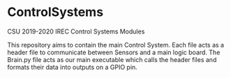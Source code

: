 # ControlSystems
CSU 2019-2020 IREC Control Systems Modules

This repository aims to contain the main Control System.
Each file acts as a header file to communicate between Sensors and a main logic board.
The Brain.py file acts as our main executable which calls the header files and formats their data into outputs on a GPIO pin. 

